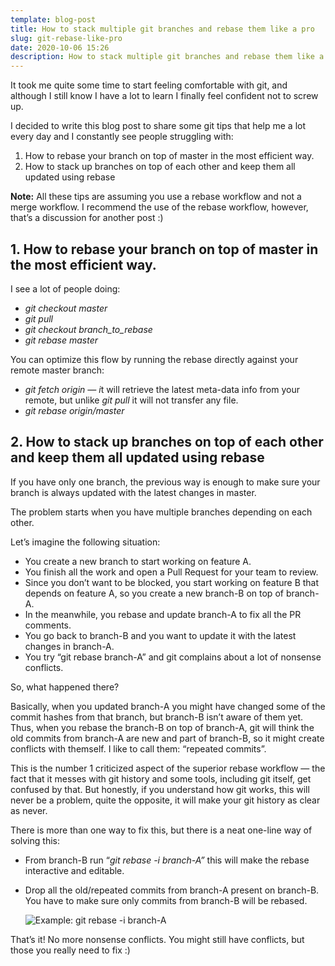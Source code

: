 ```yaml
---
template: blog-post
title: How to stack multiple git branches and rebase them like a pro
slug: git-rebase-like-pro
date: 2020-10-06 15:26
description: How to stack multiple git branches and rebase them like a pro
---
```

It took me quite some time to start feeling comfortable with git, and although I still know I have a lot to learn I finally feel confident not to screw up.

I decided to write this blog post to share some git tips that help me a lot every day and I constantly see people struggling with:

1. How to rebase your branch on top of master in the most efficient way.
2. How to stack up branches on top of each other and keep them all updated using rebase

**Note:** All these tips are assuming you use a rebase workflow and not a merge workflow. I recommend the use of the rebase workflow, however, that’s a discussion for another post :)

## **1. How to rebase your branch on top of master in the most efficient way.**

I see a lot of people doing:

* *git checkout master*
* *git pull*
* *git checkout branch_to_rebase*
* *git rebase master*

You can optimize this flow by running the rebase directly against your remote master branch:

* *git fetch origin — i*t will retrieve the latest meta-data info from your remote, but unlike *git pull* it will not transfer any file.
* *git rebase origin/master*

## 2. How to stack up branches on top of each other and keep them all updated using rebase

If you have only one branch, the previous way is enough to make sure your branch is always updated with the latest changes in master.

The problem starts when you have multiple branches depending on each other.

Let’s imagine the following situation:

* You create a new branch to start working on feature A.
* You finish all the work and open a Pull Request for your team to review.
* Since you don’t want to be blocked, you start working on feature B that depends on feature A, so you create a new branch-B on top of branch-A.
* In the meanwhile, you rebase and update branch-A to fix all the PR comments.
* You go back to branch-B and you want to update it with the latest changes in branch-A.
* You try “git rebase branch-A” and git complains about a lot of nonsense conflicts.

So, what happened there?

Basically, when you updated branch-A you might have changed some of the commit hashes from that branch, but branch-B isn’t aware of them yet. Thus, when you rebase the branch-B on top of branch-A, git will think the old commits from branch-A are new and part of branch-B, so it might create conflicts with themself. I like to call them: “repeated commits”.

This is the number 1 criticized aspect of the superior rebase workflow — the fact that it messes with git history and some tools, including git itself, get confused by that. But honestly, if you understand how git works, this will never be a problem, quite the opposite, it will make your git history as clear as never.

There is more than one way to fix this, but there is a neat one-line way of solving this:

* From branch-B run “*git rebase -i branch-A”* this will make the rebase interactive and editable.
* Drop all the old/repeated commits from branch-A present on branch-B. You have to make sure only commits from branch-B will be rebased.

  ![Example: git rebase -i branch-A](/assets/1_c_evbrxsv35zgfhswrx3qw.png "Example: git rebase -i branch-A")

That’s it! No more nonsense conflicts. You might still have conflicts, but those you really need to fix :)